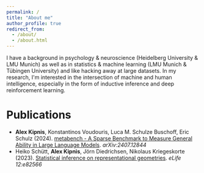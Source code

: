 ```yaml
---
permalink: /
title: "About me"
author_profile: true
redirect_from: 
  - /about/
  - /about.html
---
```

I have a background in psychology & neuroscience (Heidelberg University & LMU Munich) as well as in statistics & machine learning (LMU Munich & Tübingen University) and like hacking away at large datasets. In my research, I'm interested in the intersection of machine and human intelligence, especially in the form of inductive inference and deep reinforcement learning. 

Publications
======
- **Alex Kipnis**, Konstantinos Voudouris, Luca M. Schulze Buschoff, Eric Schulz (2024). [metabench - A Sparse Benchmark to Measure General Ability in Large Language Models](https://arxiv.org/abs/2407.12844). *arXiv:2407.12844* 
- Heiko Schütt, **Alex Kipnis**, Jörn Diedrichsen, Nikolaus Kriegeskorte (2023). [Statistical inference on representational geometries](https://doi.org/10.7554/eLife.82566). *eLife 12:e82566*
